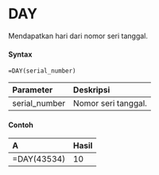 # DAY

Mendapatkan hari dari nomor seri tanggal.

#### Syntax

```text
=DAY(serial_number)
```

| Parameter | Deskripsi |
| :--- | :--- |
| serial\_number | Nomor seri tanggal. |

#### Contoh

| A | Hasil |
| :--- | :--- |
| =DAY\(43534\) | 10 |

